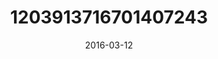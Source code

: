 ---
title: "1203913716701407243"
image: "2016-03-12 10.08.40 1203913716701407243_46248401"
date: "2016-03-12"
type: "photo"
---